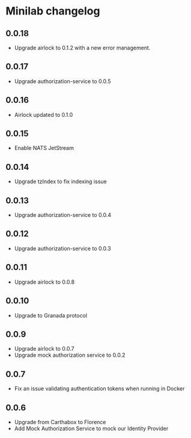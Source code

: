 # Minilab changelog

## 0.0.18

- Upgrade airlock to 0.1.2 with a new error management.

## 0.0.17

- Upgrade authorization-service to 0.0.5

## 0.0.16

- Airlock updated to 0.1.0

## 0.0.15

- Enable NATS JetStream

## 0.0.14

- Upgrade tzIndex to fix indexing issue

## 0.0.13

- Upgrade authorization-service to 0.0.4

## 0.0.12

- Upgrade authorization-service to 0.0.3

## 0.0.11

- Upgrade airlock to 0.0.8

## 0.0.10

- Upgrade to Granada protocol

## 0.0.9

- Upgrade airlock to 0.0.7
- Upgrade mock authorization service to 0.0.2

## 0.0.7

- Fix an issue validating authentication tokens when running in Docker

## 0.0.6

- Upgrade from Carthabox to Florence
- Add Mock Authorization Service to mock our Identity Provider
